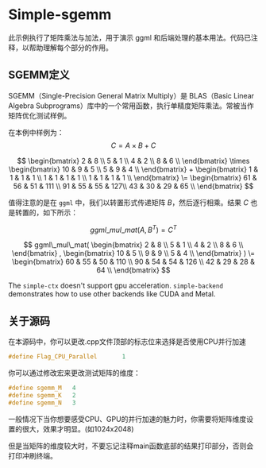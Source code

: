 # Simple-sgemm

此示例执行了矩阵乘法与加法，用于演示 ggml 和后端处理的基本用法。代码已注释，以帮助理解每个部分的作用。

## SGEMM定义

SGEMM（Single-Precision General Matrix Multiply）是 BLAS（Basic Linear Algebra Subprograms）库中的一个常用函数，执行单精度矩阵乘法。常被当作矩阵优化测试样例。

在本例中样例为：
$$
C = A \times B + C
$$

$$
\begin{bmatrix}
2 & 8 \\
5 & 1 \\
4 & 2 \\
8 & 6 \\
\end{bmatrix}
\times
\begin{bmatrix}
10 & 9 & 5 \\
5 & 9 & 4 \\
\end{bmatrix}
+
\begin{bmatrix}
1 & 1 & 1 & 1 \\
1 & 1 & 1 & 1 \\
1 & 1 & 1 & 1 \\
\end{bmatrix}
\=
\begin{bmatrix}
61 & 56 & 51 & 111 \\
91 & 55 & 55 & 127\\
43 & 30 & 29 & 65 \\
\end{bmatrix}
$$


值得注意的是在 `ggml` 中，我们以转置形式传递矩阵 $B$，然后逐行相乘。结果 $C$ 也是转置的，如下所示：


$$
ggml\_mul\_mat(A, B^T) = C^T
$$

$$
ggml\_mul\_mat(
\begin{bmatrix}
2 & 8 \\
5 & 1 \\
4 & 2 \\
8 & 6 \\
\end{bmatrix}
,
\begin{bmatrix}
10 & 5 \\
9 & 9 \\
5 & 4 \\
\end{bmatrix}
)
\=
\begin{bmatrix}
60 & 55 & 50 & 110 \\
90 & 54 & 54 & 126 \\
42 & 29 & 28 & 64 \\
\end{bmatrix}
$$


The `simple-ctx` doesn't support gpu acceleration. `simple-backend` demonstrates how to use other backends like CUDA and Metal.

## 关于源码

在本源码中，你可以更改.cpp文件顶部的标志位来选择是否使用CPU并行加速

```c
#define Flag_CPU_Parallel       1
```

你可以通过修改宏来更改测试矩阵的维度：
```c
#define sgemm_M   4
#define sgemm_K   2
#define sgemm_N   3
```

一般情况下当你想要感受CPU、GPU的并行加速的魅力时，你需要将矩阵维度设置的很大，效果才明显。(如1024x2048)

但是当矩阵的维度较大时，不要忘记注释main函数底部的结果打印部分，否则会打印冲刷终端。
